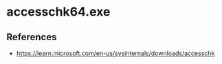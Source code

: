 # accesschk64.exe

## References
* https://learn.microsoft.com/en-us/sysinternals/downloads/accesschk

